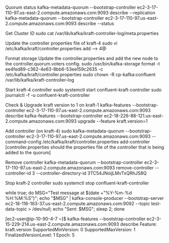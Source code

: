 

Quorum status
kafka-metadata-quorum --bootstrap-controller ec2-3-17-110-97.us-east-2.compute.amazonaws.com:9093 describe --replication
kafka-metadata-quorum --bootstrap-controller ec2-3-17-110-97.us-east-2.compute.amazonaws.com:9093 describe --status

Get Cluster ID
sudo cat  /var/lib/kafka/kraft-controller-log/meta.properties

Update the controller properties file of kraft-4
sudo vi /etc/kafka/kraft/controller.properties
add --> 4@

Format storage
Update the controller.properties and add the new node to the controller.quorum.voters config. 
sudo /usr/bin/kafka-storage format -t ee4fed89-c362-4e63-8bb6-53ee159c2635 -c /etc/kafka/kraft/controller.properties
sudo chown -R cp-kafka:confluent /var/lib/kafka/kraft-controller-log

Start kraft-4 controller
sudo systemctl start confluent-kraft-controller
sudo journalctl -f -u confluent-kraft-controller

Check & Upgrade kraft version to 1 on kraft-1
kafka-features --bootstrap-controller ec2-3-17-110-97.us-east-2.compute.amazonaws.com:9093 describe
kafka-features --bootstrap-controller ec2-18-226-88-121.us-east-2.compute.amazonaws.com:9093 upgrade --feature kraft.version=1

Add controller (on kraft-4)
sudo kafka-metadata-quorum --bootstrap-controller ec2-3-17-110-97.us-east-2.compute.amazonaws.com:9093 --command-config /etc/kafka/kraft/controller.properties add-controller
[controller.properties should the properties file of the controller that is being added to the quorum]

Remove controller
kafka-metadata-quorum  --bootstrap-controller ec2-3-17-110-97.us-east-2.compute.amazonaws.com:9093  remove-controller  --controller-id 3 --controller-directory-id 3TC54JNoijLMvTxQRhJS8Q

Stop kraft-2 controller
sudo systemctl stop confluent-kraft-controller


while true; do MSG="Test message at $(date +"%Y-%m-%d %H:%M:%S")"; echo "$MSG" | kafka-console-producer --bootstrap-server ec2-18-116-163-37.us-east-2.compute.amazonaws.com:9092 --topic test-data-topic > /dev/null; echo "Sent: $MSG"; sleep 2; done

[ec2-user@ip-10-90-4-7 ~]$ kafka-features --bootstrap-controller ec2-3-15-229-214.us-east-2.compute.amazonaws.com:9093 describe
Feature: kraft.version	SupportedMinVersion: 0	SupportedMaxVersion: 1	FinalizedVersionLevel: 1	Epoch: 5